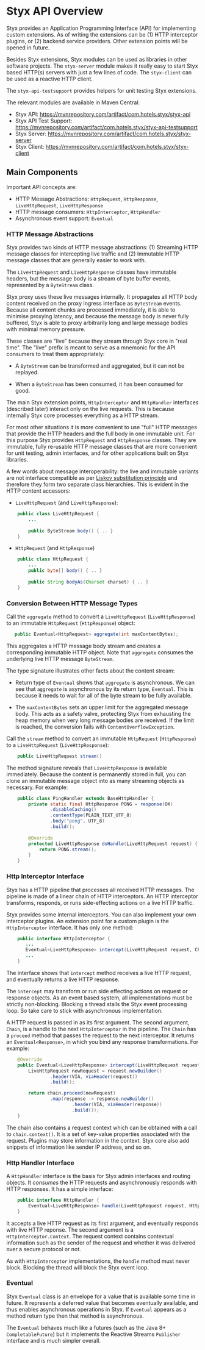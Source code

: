 
# Styx API Overview

Styx provides an Application Programming Interface (API) for implementing custom extensions.
As of writing the extensions can be (1) HTTP interceptor plugins, or (2) backend service 
providers. Other extension points will be opened in future.

Besides Styx extensions, Styx modules can be used as libraries in other software projects. 
The `styx-server` module makes it really easy to start Styx based HTTP(s) servers with just a 
few lines of code. The `styx-client` can be used as a reactive HTTP client.

The `styx-api-testsupport` provides helpers for unit testing Styx extensions. 

The relevant modules are available in Maven Central:

  * Styx API: https://mvnrepository.com/artifact/com.hotels.styx/styx-api
  * Styx API Test Support: https://mvnrepository.com/artifact/com.hotels.styx/styx-api-testsupport
  * Styx Server: https://mvnrepository.com/artifact/com.hotels.styx/styx-server
  * Styx Client: https://mvnrepository.com/artifact/com.hotels.styx/styx-client
  
## Main Components

Important API concepts are:

   * HTTP Message Abstractions: `HttpRequest`, `HttpResponse`, `LiveHttpRequest`, `LiveHttpResponse`
   * HTTP message consumers: `HttpInterceptor`, `HttpHandler`
   * Asynchronous event support: `Eventual`
   
### HTTP Message Abstractions

Styx provides two kinds of HTTP message abstractions: (1) Streaming HTTP message classes for 
intercepting live traffic and (2) Immutable HTTP message classes that are generally easier 
to work with.

The `LiveHttpRequest` and `LiveHttpResponse` classes have immutable headers, but the message
body is a stream of byte buffer events, represented by a `ByteStream` class. 

Styx proxy uses these live messages internally. It propagates all HTTP body content received 
on the proxy ingress interface as `ByteStream` events. Because all content chunks are processed
immediately, it is able to minimise proxying latency, and because the message body 
is never fully buffered, Styx is able to proxy arbitrarily long and large message bodies
with minimal memory pressure. 
 
These classes are "live" because they stream through Styx core in "real time". The "live" 
prefix is meant to serve as a mnemonic for the API consumers to treat them appropriately:
  
  * A `ByteStream` can be transformed and aggregated, but it can not be replayed. 

  * When a `ByteStream` has been consumed, it has been consumed for good. 

The main Styx extension points, `HttpInterceptor` and `HttpHandler` interfaces 
(described later) interact only on the live requests. This is because internally Styx
core processes everything as a HTTP stream. 

For most other situations it is more convenient to use "full" HTTP messages
that provide the HTTP headers and the full body in one immutable unit.
For this purpose Styx provides `HttpRequest` and `HttpResponse` classes. They are immutable, 
fully re-usable HTTP message classes that are more convenient for unit testing, admin interfaces,
and for other applications built on Styx libraries.

A few words about message interoperability: the live and immutable variants are not 
interface compatible as per
[Liskov substitution principle](https://en.wikipedia.org/wiki/Liskov_substitution_principle) 
and therefore they form two separate class hierarchies. This is evident in the
HTTP content accessors:

* `LiveHttpRequest` (and `LiveHttpResponse`): 

```java
    public class LiveHttpRequest { 
        ...
        
        public ByteStream body() { .. }
    }
```

* `HttpRequest` (and `HttpResponse`)
   
```java
    public class HttpRequest { 
        ...       
        public byte[] body() { .. }
        
        public String bodyAs(Charset charset) { .. }        
    }
```

### Conversion Between HTTP Message Types 

Call the `aggregate` method to convert a `LiveHttpRequest` (`LiveHttpResponse`) 
to an immutable `HttpRequest` (`HttpResponse`) object: 

```java
   public Eventual<HttpRequest> aggregate(int maxContentBytes);
```

This aggregates a HTTP message body stream and creates a corresponding immutable 
HTTP object. Note that `aggregate` consumes the underlying live HTTP message `ByteStream`.

The type signature illustrates other facts about the content stream:

* Return type of `Eventual` shows that `aggregate` is asynchronous. 
  We can see that `aggregate` is asynchronous by its return type, `Eventual`. 
  This is because it needs to wait for all of the byte stream to be fully available.

* The `maxContentBytes` sets an upper limit for the aggregated message 
  body. This acts as a safety valve, protecting Styx from exhausting the heap memory
  when very long message bodies are received. 
  If the limit is reached, the conversion fails with `ContentOverflowException`. 

Call the `stream` method to convert an immutable `HttpRequest` 
(`HttpResponse`) to a `LiveHttpRequest` (`LiveHttpResponse`):
 
```java
    public LiveHttpRequest stream()
``` 

The method signature reveals that `LiveHttpResponse` is available immediately.
Because the content is permanently stored in full, you can clone an immutable
message object into as many streaming objects as necessary. For example:

```java
    public class PingHandler extends BaseHttpHandler {
        private static final HttpResponse PONG = response(OK)
                .disableCaching()
                .contentType(PLAIN_TEXT_UTF_8)
                .body("pong", UTF_8)
                .build();
        
        @Override
        protected LiveHttpResponse doHandle(LiveHttpRequest request) {
            return PONG.stream();
        }
    }   
```
 
### Http Interceptor Interface

Styx has a HTTP pipeline that processes all received HTTP messages.
The pipeline is made of a linear chain of HTTP interceptors. An HTTP interceptor 
transforms, responds, or runs side-effecting actions on a live HTTP traffic.
  
Styx provides some internal interceptors. You can also implement your own
interceptor plugins. An extension point for a 
custom plugin is the `HttpInterceptor` interface. It has only one method:

```java
    public interface HttpInterceptor {
       ...
       Eventual<LiveHttpResponse> intercept(LiveHttpRequest request, Chain chain);
       ...
    }
```

The interface shows that `intercept` method receives a live HTTP request, 
and eventually returns a live HTTP response. 

The `intercept` may transform or run side effecting actions on request or response objects. 
As an event based system, all implementations must be strictly non-blocking. 
Blocking a thread stalls the Styx event processing loop. So take care to 
stick with asynchronous implementation.

A HTTP request is passed in as its first argument. The second argument, `Chain`, is
a handle to the next `HttpInterceptor` in the pipeline. The `Chain` has a `proceed` method
that passes the request to the next interceptor. It returns an `Eventual<Response>`, in 
which you bind any response transformations. For example:

```java
    @Override
    public Eventual<LiveHttpResponse> intercept(LiveHttpRequest request, Chain chain) {
        LiveHttpRequest newRequest = request.newBuilder()
                .header(VIA, viaHeader(request))
                .build();

        return chain.proceed(newRequest)
                .map(response -> response.newBuilder()
                        .header(VIA, viaHeader(response))
                        .build());
    }
```

The chain also contains a request context which can be obtained with a 
call to `chain.context()`. It is a set of key-value properties associated 
with the request. Plugins may store information in the context.
Styx core also add snippets of information like sender IP address, and so on. 

### Http Handler Interface

A `HttpHandler` interface is the basis for Styx admin interfaces and routing objects. 
It *consumes* the HTTP requests and asynchronously responds with HTTP responses. 
It has a simple interface:

```java
    public interface HttpHandler {
        Eventual<LiveHttpResponse> handle(LiveHttpRequest request, HttpInterceptor.Context context);
    }
```

It accepts a live HTTP request as its first argument, and eventually responds with live HTTP reponse. 
The second argument is a `HttpInterceptor.Context`. The request context contains contextual
information such as the sender of the request and whether it was delivered over a secure protocol or not.

As with `HttpInterceptor` implementations, the `handle` method must never block. Blocking the
thread will block the Styx event loop.  


### Eventual

Styx `Eventual` class is an envelope for a value that is available some time in future.
It represents a deferred value that becomes eventually available, and thus enables 
asynchronous operations in Styx. If `Eventual` appears as a method return type then that
method is asynchronous. 

The `Eventual` behaves much like a futures (such as the Java 8+ `CompletableFuture`) but it
implements the Reactive Streams `Publisher` interface and is much simpler overall. 
